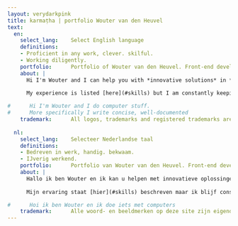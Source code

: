 ```yaml
---
layout: verydarkpink
title: karmaṭha | portfolio Wouter van den Heuvel
text:
  en:
    select_lang:    Select English language
    definitions:
    - Proficient in any work, clever. skilful.
    - Working diligently.
    portfolio:      Portfolio of Wouter van den Heuvel. Front-end development guru based in The Hague, Netherlands
    about: |
      Hi I'm Wouter and I can help you with *innovative solutions* in *interactive software products*. I enjoy crafting maintainable, elegant, well-documented code for any type of front-end project. I like to collaborate in (small) teams because I truly believe the synergistic effect brings out the best in any situation, but I can also work very effectively on my own.
      
      My experience is listed [here](#skills) but I am constantly keeping up with new developments and eager to learn now things. I am especially especially passionate about *Virtual Reality*, *games*, and any type of *new technology* . I am available for freelance work, so [get in touch](#contact).

#      Hi I'm Wouter and I do computer stuff.
#      More specifically I write concise, well-documented   
    trademark:      All logos, trademarks and registered trademarks are the property of their respective owners.
    
  nl:
    select_lang:    Selecteer Nederlandse taal
    definitions:
    - Bedreven in werk, handig. bekwaam.
    - IJverig werkend.
    portfolio:      Portfolio van Wouter van den Heuvel. Front-end development guru in Den Haag, Nederland           
    about: |
      Hallo ik ben Wouter en ik kan u helpen met innovatieve oplossingen op het gebied van interactieve softwareproducten. Ik creëer graag onderhoudbare, elegante en goed gedocumenteerde code voor ieder soort front-end project. Ik werk graag samen in (kleine) teams omdat ik geloof dat de synergetische werking het beste in iedere situatie naar boven brengt, maar kan ook uitstekend zelfstandig werken. 
      
      Mijn ervaring staat [hier](#skills) beschreven maar ik blijf constant op de hoogte van nieuwe ontwikkelingen en leer graag nieuwe dingen. Ik ben voornamelijk gepassioneerd over Virtual Reality, games en andere nieuwe technologieën. Ik ben beschikbaar voor freelance werk, dus [neem contact](#contact) met mij op.

#      Hoi ik ben Wouter en ik doe iets met computers
    trademark:      Alle woord- en beeldmerken op deze site zijn eigendom van haar rechtmatige eigenaars.
---
```

